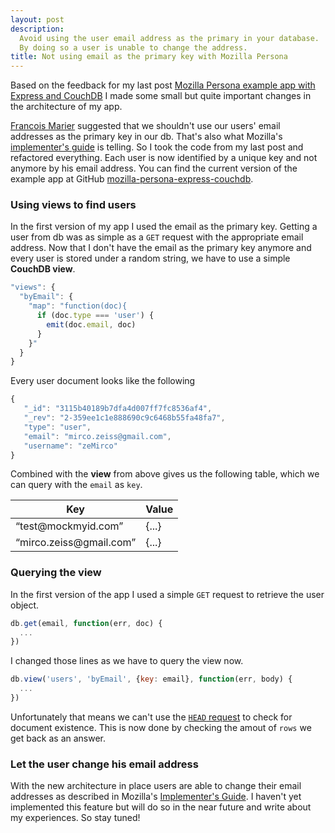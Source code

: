```yaml
---
layout: post
description:
  Avoid using the user email address as the primary in your database.
  By doing so a user is unable to change the address.
title: Not using email as the primary key with Mozilla Persona
---
```


Based on the feedback for my last post [Mozilla Persona example app with Express and CouchDB](http://mircozeiss.com/mozilla-persona-example-app-with-express-and-couchdb/)
I made some small but quite important changes in the architecture of my app.

[Francois Marier](http://fmarier.org/) suggested that we shouldn't use our users' email addresses as the primary key
in our db. That's also what Mozilla's [implementer's guide](https://developer.mozilla.org/en-US/docs/Mozilla/Persona/The_implementor_s_guide/Enabling_users_to_change_their_email_address?redirectlocale=en-US&redirectslug=Persona%2FThe_implementor_s_guide%2FEnabling_users_to_change_their_email_address) is telling. So
I took the code from my last post and refactored everything. Each user is now identified by a unique key and not anymore by his email address.
You can find the current version of the example app at GitHub [mozilla-persona-express-couchdb](https://github.com/zeMirco/mozilla-persona-express-couchdb).

### Using views to find users

In the first version of my app I used the email as the primary key. Getting a user from db was as simple as a `GET` request 
with the appropriate email address. Now that I don't have the email as the primary key anymore and every user is stored under 
a random string, we have to use a simple **CouchDB view**.

```js
"views": {
  "byEmail": {
    "map": "function(doc){
      if (doc.type === 'user') {
        emit(doc.email, doc)
      }
    }"
  }
}
```

Every user document looks like the following

```js
{
   "_id": "3115b40189b7dfa4d007ff7fc8536af4",
   "_rev": "2-359ee1c1e888690c9c6468b55fa48fa7",
   "type": "user",
   "email": "mirco.zeiss@gmail.com",
   "username": "zeMirco"
}
```

Combined with the **view** from above gives us the following table, which we can query with the `email` as `key`.

<table class="table table-striped table-hover table-condensed table-bordered">
  <thead>
    <tr>
      <th>Key</th>
      <th>Value</th>
    </tr>
  </thead>
  <tbody>
    <tr>
      <td>“test@mockmyid.com”</td>
      <td>{...}</td>
    </tr>
    <tr>
      <td>“mirco.zeiss@gmail.com”</td>
      <td>{...}</td>
    </tr>
  </tbody>
</table>

### Querying the view

In the first version of the app I used a simple `GET` request to retrieve the user object.

```js
db.get(email, function(err, doc) {
  ...
})
```

I changed those lines as we have to query the view now.

```js
db.view('users', 'byEmail', {key: email}, function(err, body) {
  ...
})
```

Unfortunately that means we can't use the [`HEAD` request](http://eclipsesource.com/blogs/2013/03/01/use-your-head-checking-couchdb-document-existence/) to check for document existence.
This is now done by checking the amout of `rows` we get back as an answer.

### Let the user change his email address

With the new architecture in place users are able to change their email addresses as described in Mozilla's [Implementer's Guide](https://developer.mozilla.org/en-US/docs/Mozilla/Persona/The_implementor_s_guide/Enabling_users_to_change_their_email_address?redirectlocale=en-US&redirectslug=Persona%2FThe_implementor_s_guide%2FEnabling_users_to_change_their_email_address).
I haven't yet implemented this feature but will do so in the near future and write about my experiences. So stay tuned!